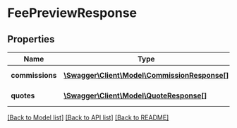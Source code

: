 # FeePreviewResponse

## Properties
Name | Type | Description | Notes
------------ | ------------- | ------------- | -------------
**commissions** | [**\Swagger\Client\Model\CommissionResponse[]**](CommissionResponse.md) | An array of commissions. | [optional] 
**quotes** | [**\Swagger\Client\Model\QuoteResponse[]**](QuoteResponse.md) | An array of quotes. | [optional] 

[[Back to Model list]](../../README.md#documentation-for-models) [[Back to API list]](../../README.md#documentation-for-api-endpoints) [[Back to README]](../../README.md)

